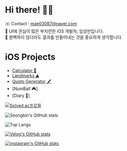 # Hi there! 👋🏻

<span> ✉️ Contact : mae03087@naver.com </span> <br>
<span> 🔎 UI에 관심이 많은 부지런한 iOS 개발자, 임성빈입니다. </span> <br>
<span> 📱 완벽하지 않더라도 결과를 만들어내는 것을 중요하게 생각합니다. </span>

# iOS Projects
* [Calculator 🧮](https://github.com/CLim01/Calculator)
* [Landmarks ⛰](https://github.com/CLim01/Landmarks)
* [Quoto Generator 🖋](https://github.com/CLim01/Quote_Generator)
* [NumBall 🎮]
* [Diary 📖]

[![Solved.ac프로필](http://mazassumnida.wtf/api/v2/generate_badge?boj=clim03087)](https://solved.ac/clim03087)

![Seongbin's GitHub stats](https://github-readme-stats.vercel.app/api?username=Clim01&show_icons=true&theme=material-palenight)

![Top Langs](https://github-readme-stats.vercel.app/api/top-langs/?username=Clim01&layout=compact&theme=material-palenight&langs_count=8)

[![Velog's GitHub stats](https://velog-readme-stats.vercel.app/api/badge?name=Seongbin)](https://velog.io/@mae03087)

[![instagram's GitHub stats](https://insta-readme-stats.vercel.app/api/badge?name=iOS_ImVV)](https://www.instagram.com/ios_imvv)
